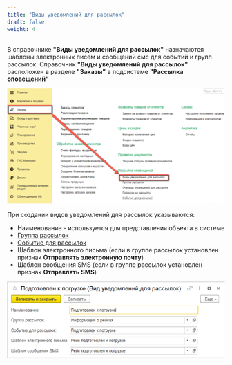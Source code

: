 ```yaml
---
title: "Виды уведомлений для рассылок"
draft: false
weight: 4
---
```


В справочнике **"Виды уведомлений для рассылок"** назначаются шаблоны электронных писем и сообщений смс для событий и групп рассылок. Справочник **"Виды уведомлений для рассылок"** расположен в разделе **"Заказы"** в подсистеме **"Рассылка оповещений"**

[![1][1]][1]

При создании видов уведомлений для рассылок указываются:

- Наименование - используется для представления объекта в системе
- [Группа рассылок](http://konstanta-it.github.io/erp4food/SendingNotifications/MailingGroups/)
- [Событие для рассылок](http://konstanta-it.github.io/erp4food/SendingNotifications/EventsForMailing/)
- Шаблон электронного письма (если в группе рассылок установлен признак **Отправлять электронную почту**)
- Шаблон сообщения SMS (если в группе рассылок установлен признак **Отправлять SMS**)

[![2][2]][2]

[1]: 1.png
[2]: 2.png
